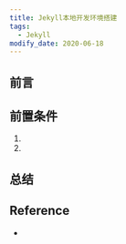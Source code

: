 ```yaml
---
title: Jekyll本地开发环境搭建
tags: 
  - Jekyll
modify_date: 2020-06-18
---
```


## 前言



<!--more-->

## 前置条件

1. 
2. 

## 总结



## Reference

* 